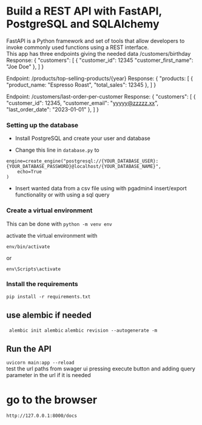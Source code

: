 # Build a REST API with FastAPI, PostgreSQL and SQLAlchemy
FastAPI is a Python framework and set of tools that allow developers to invoke commonly used functions using a REST interface.  
This app has three endpoints giving the needed data 
/customers/birthday
Response:
{
"customers": [
{
"customer_id": 12345
"customer_first_name": "Joe Doe"
},
]
}

Endpoint: /products/top-selling-products/{year}
Response:
{
"products: [
{
"product_name: "Espresso Roast",
"total_sales": 12345
},
]
}

Endpoint: /customers/last-order-per-customer
Response:
{
"customers": [
{
"customer_id": 12345,
"customer_email": "yyyyy@zzzzz.xx",
"last_order_date": "2023-01-01"
},
]
}

### Setting up the database

* Install PostgreSQL and create your user and database

* Change this line in ` database.py ` to 

``` 
engine=create_engine("postgresql://{YOUR_DATABASE_USER}:{YOUR_DATABASE_PASSWORD}@localhost/{YOUR_DATABASE_NAME}",
    echo=True
)
```
* Insert wanted data from a csv file using with pgadmin4 insert/export functionality or with using a sql query

### Create a virtual environment
This can be done with 
``` python -m venv env ```

activate the virtual environment with 

``` 
env/bin/activate
```

or 

```
env\Scripts\activate
```

### Install the requirements 

``` 
pip install -r requirements.txt
```

## use alembic if needed 
```  alembic init alembic ```
``` alembic revision --autogenerate -m ```

## Run the API
``` uvicorn main:app --reload ```  
test the url paths from swager ui pressing execute button and adding query parameter in the url if it is needed

# go to the browser  

``` http://127.0.0.1:8000/docs ``` 


